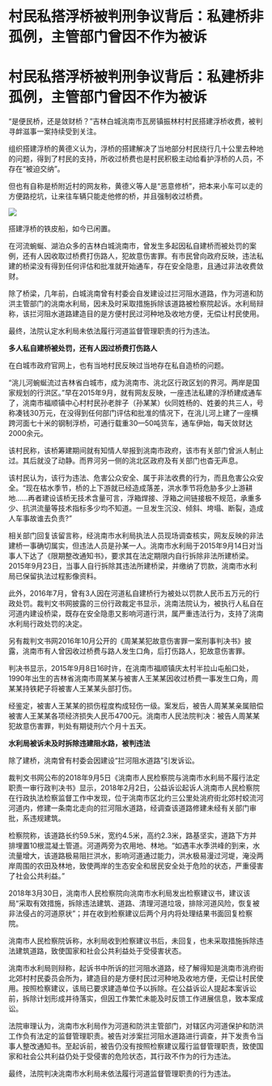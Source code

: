 # 村民私搭浮桥被判刑争议背后：私建桥非孤例，主管部门曾因不作为被诉

# 村民私搭浮桥被判刑争议背后：私建桥非孤例，主管部门曾因不作为被诉

“是便民桥，还是敛财桥？”吉林白城洮南市瓦房镇振林村村民搭建浮桥收费，被判寻衅滋事一案持续受到关注。

组织搭建浮桥的黄德义认为，浮桥的搭建解决了当地部分村民绕行几十公里去种地的问题，得到了村民的支持，所收过桥费也是村民积极主动给看护浮桥的人员，不存在“被迫交纳”。

但也有自称是桥附近村的网友称，黄德义等人是“恶意修桥”，把本来小车可以走的方便路挖坑，让来往车辆只能走他修的桥，并且强制收过桥费。

![](https://inews.gtimg.com/newsapp_bt/0/15813060382/1000)

搭建浮桥的铁皮船，如今已闲置。

在河流蜿蜒、湖泊众多的吉林白城洮南市，曾发生多起因私自建桥而被处罚的案例，还有人因收取过桥费打伤路人，犯故意伤害罪。有市民曾向政府反映，违法私建的桥梁没有得到任何评估和批准就开始通车，存在安全隐患，且通过非法收费敛财。

除了桥梁，几年前，白城洮南曾有村委会自发建设过拦河阻水道路，作为河道和防洪主管部门的洮南水利局，因未及时采取措施拆除该道路被检察院起诉。水利局辩称，该拦河阻水道路建造目的是方便村民过河种地及收地方便，无偿让村民使用。

最终，法院认定水利局未依法履行河道监督管理职责的行为违法。

**多人私自建桥被处罚，还有人因过桥费打伤路人**

在白城市政府官网上，也有当地村民反映过当地存在私自造桥的问题。

“洮儿河蜿蜒流过吉林省白城市，成为洮南市、洮北区行政区划的界河。两岸是国家规划的行洪区。”早在2015年9月，就有网友反映，一座违法私建的浮桥建成通车了，洮南市福顺镇中心村村民孙老胖子（孙某某）伙同姓杨的、姓姜的共三人，号称凑钱30万元，在没得到任何部门评估和批准的情况下，在洮儿河上建了一座横跨河面七十米的钢制浮桥，可通行载重30—50吨货车，通车伊始，每天敛财达2000余元。

该村民称，该桥筹建期间就有知情人举报到洮南市政府，该市有关部门曾派人制止过。其后就没了动静。而界河另一侧的洮北区政府及有关部门也杳无声息。

该村民认为，该行为违法、危害公众安全、属于非法收费的行为，而且危害公众安全。“现在枯水季节，桥的上下游就已经造成落差，洪水季节将危胁多少上游耕地......再者建设该桥无技术含量可言，浮箱焊接、浮箱之间链接极不规范，承重多少、抗洪流量等技术指标多少均不知道。一旦发生沉没、倾斜、垮塌、断裂，造成人车事故谁去负责?”

相关部门回复该留言称，经洮南市水利局执法人员现场调查核实，网友反映的非法建桥一事确切属实，但违法人员是孙某一人。洮南市水利局于2015年9月14日对当事人下达了《限期整改通知书》，要求其在法定期限内自行拆除非法所建桥梁。2015年9月23日，当事人自行拆除其违法所建桥梁，并缴纳了罚款，洮南市水利局已保留执法过程影像资料。

此外，2016年7月，曾有3人因在河道私自建桥行为被处以罚款人民币五万元的行政处罚。裁判文书网披露的三份行政裁定书显示，洮南法院认为，被执行人私自在河道内建设桥梁，既存在安全隐患又影响河道行洪，属严重违法行为，支持了洮南水利局行政处罚的决定。

另有裁判文书网2016年10月公开的《周某某犯故意伤害罪一案刑事判决书》披露，洮南市有人曾因收过桥费与路人发生口角，后打伤路人，犯故意伤害罪。

判决书显示，2015年9月8日16时许，在洮南市福顺镇庆太村半拉山屯船口处，1990年出生的吉林省洮南市周某某与被害人王某某因收过桥费一事发生口角，周某某持铁耙子将被害人王某某头部打伤。

经鉴定，被害人王某某的损伤程度构成轻伤一级。案发后，被告人周某某亲属赔偿被害人王某某各项经济损失人民币4700元。洮南市人民法院判决：被告人周某某犯故意伤害罪，判处有期徒刑六个月十五天。

**水利局被诉未及时拆除违建阻水路，被判违法**

除了建桥，洮南曾有村委会因建设“拦河阻水道路”引发诉讼。

裁判文书网公布的2018年9月5日《洮南市人民检察院与洮南市水利局不履行法定职责一审行政判决书》显示，2018年2月2日，公益诉讼起诉人洮南市人民检察院在行政执法检察监督工作中发现，位于洮南市区北约三公里处洮府街北郊村蛟流河河道内，修建一条南北走向的拦河阻水道路，经调查该道路修建未经有关部门审批，系违规建筑。

检察院称，该道路长约59.5米，宽约4.5米，高约2.3米，路基坚实，道路下方并排埋置10根混凝土管道。河道两旁为农用地、林地。“如遇丰水季洪峰的到来，水流量增大，该道路极易阻拦洪水，影响河道通过能力，洪水极易漫过河堤，淹没两岸周围的农田及林地，致使两岸的生态安全和居民安全处于危险的状态，严重侵害了社会公共利益。”

2018年3月30日，洮南市人民检察院向洮南市水利局发出检察建议书，建议该局“采取有效措施，拆除违法建筑、道路、清理河道垃圾，排除河道风险，恢复被非法侵占的河道原状”；并在收到检察建议后两个月内将处理结果书面回复检察院。

洮南市人民检察院诉称，水利局收到检察建议书后，未回复，也未采取措施拆除违法建筑道路，致使国家和社会公共利益处于受侵害状态。

洮南市水利局则辩称，起诉书中所诉的拦河阻水道路，经了解得知是洮南市洮府街北郊村村民委员会所为，建造目的是方便村民过河种地及收地方便，无偿让村民使用。按照检察建议，该局已要求建造单位予以拆除。在公益诉讼人提起本案诉讼前，拆除计划形成并待落实，但因工作繁忙未能及时反馈工作进展信息，致本案成讼。

法院审理认为，洮南市水利局作为河道和防洪主管部门，对辖区内河道保护和防洪工作负有法定的监督管理职责。被告对涉案拦河阻水道路进行调查，并下发责令当事人整改通知书。至起诉前，被告仍没有按照检察建议履行监督管理职责，致使国家和社会公共利益仍处于受侵害的危险状态，其行政不作为的行为违法。

最终，法院判决洮南市水利局未依法履行河道监督管理职责的行为违法。

